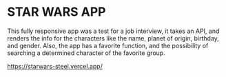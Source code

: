 
# STAR WARS APP

This fully responsive app was a test for a job interview, it takes an API, and renders the info for the characters like the name, planet of origin, birthday, and gender. Also, the app has a favorite function, and the possibility of searching a determined character of the favorite group.

https://starwars-steel.vercel.app/
